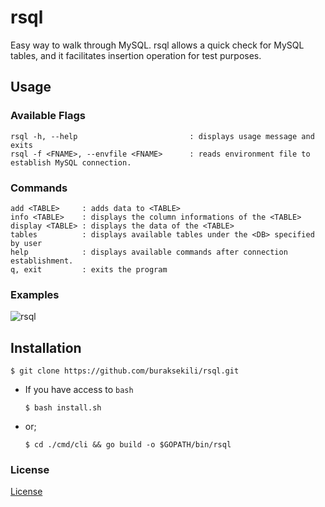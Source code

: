 # rsql

Easy way to walk through MySQL. 
rsql allows a quick check for MySQL tables, and it facilitates insertion operation for test purposes.

## Usage

### Available Flags

```
rsql -h, --help                         : displays usage message and exits
rsql -f <FNAME>, --envfile <FNAME>      : reads environment file to establish MySQL connection.
```

### Commands

```
add <TABLE>     : adds data to <TABLE>
info <TABLE>    : displays the column informations of the <TABLE>
display <TABLE> : displays the data of the <TABLE>
tables          : displays available tables under the <DB> specified by user
help            : displays available commands after connection establishment.
q, exit         : exits the program
```

### Examples
![rsql](https://user-images.githubusercontent.com/32663655/109490848-df4ecb00-7a99-11eb-8b32-1434cbe7b626.png)

## Installation

```shell script
$ git clone https://github.com/buraksekili/rsql.git 
```

- If you have access to `bash`
    
    `$ bash install.sh`
- or;

    `$ cd ./cmd/cli && go build -o $GOPATH/bin/rsql`

### License
[License](https://github.com/buraksekili/rsql/blob/master/LICENSE)
